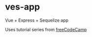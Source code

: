 # ves-app
Vue + Express + Sequelize app

Uses tutorial series from [freeCodeCamp](https://youtube.com/watch?v=Fa4cRMaTDUI)
